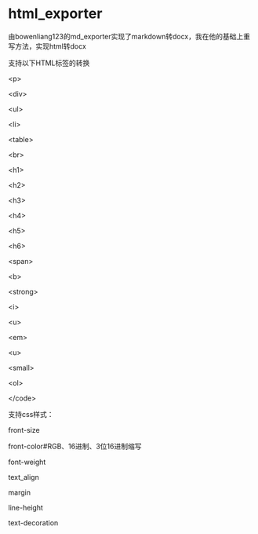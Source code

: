 # html_exporter
由bowenliang123的md_exporter实现了markdown转docx，我在他的基础上重写方法，实现html转docx

支持以下HTML标签的转换

\<p></p>

\<div></div>

\<ul></ul>

\<li></li>

\<table></table>

\<br\>

\<h1></h1>

\<h2></h2>

\<h3></h3>

\<h4></h4>

\<h5></h6>

\<h6></h6>

\<span></span>

\<b></b>

\<strong></strong>

\<i></i>

\<u></u>

\<em></em>

\<u></u>

\<small></small>

\<ol></ol>

\</code>

支持css样式：

front-size

front-color#RGB、16进制、3位16进制缩写

font-weight

text_align

margin

line-height

text-decoration

